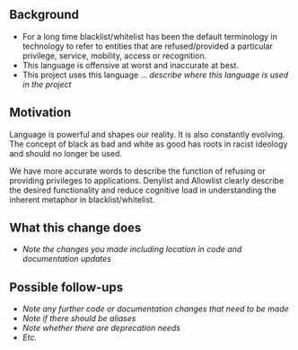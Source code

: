 ## Background
* For a long time blacklist/whitelist has been the default terminology in technology to refer to entities that are refused/provided a particular privilege, service, mobility, access or recognition.
* This language is offensive at worst and inaccurate at best.
* This project uses this language ... _describe where this language is used in the project_

## Motivation
Language is powerful and shapes our reality. It is also constantly evolving. The concept of black as bad and white as good has roots in racist ideology and should no longer be used.

We have more accurate words to describe the function of refusing or providing privileges to applications. Denylist and Allowlist clearly describe the desired functionality and reduce cognitive load in understanding the inherent metaphor in blacklist/whitelist.

## What this change does
* _Note the changes you made including location in code and documentation updates_ 

## Possible follow-ups
* _Note any further code or documentation changes that need to be made_
* _Note if there should be aliases_
* _Note whether there are deprecation needs_
* _Etc._
